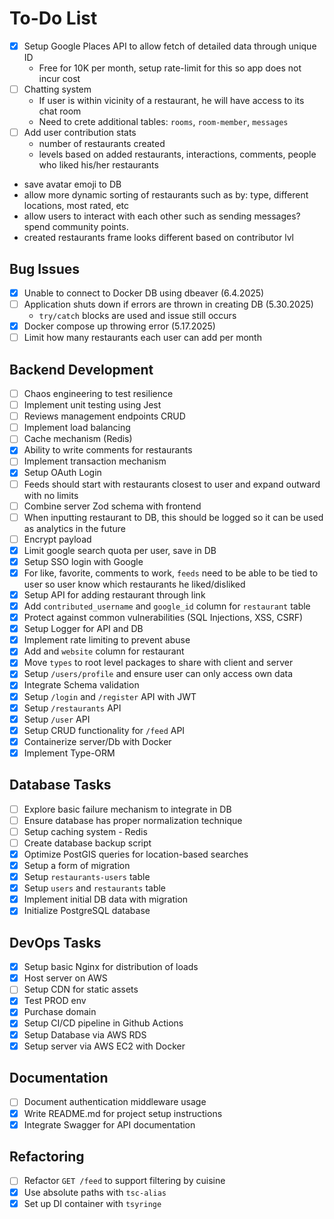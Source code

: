 # To-Do List

- [x] Setup Google Places API to allow fetch of detailed data through unique ID
  - Free for 10K per month, setup rate-limit for this so app does not incur cost
- [ ] Chatting system
  - If user is within vicinity of a restaurant, he will have access to its chat room
  - Need to crete additional tables: `rooms`, `room-member`, `messages`
- [ ] Add user contribution stats
  - number of restaurants created
  - levels based on added restaurants, interactions, comments, people who liked his/her restaurants
- save avatar emoji to DB
- allow more dynamic sorting of restaurants such as by: type, different locations, most rated, etc
- allow users to interact with each other such as sending messages? spend community points.
- created restaurants frame looks different based on contributor lvl

## Bug Issues

- [x] Unable to connect to Docker DB using dbeaver (6.4.2025)
- [ ] Application shuts down if errors are thrown in creating DB (5.30.2025)
  - `try/catch` blocks are used and issue still occurs
- [x] Docker compose up throwing error (5.17.2025)
- [ ] Limit how many restaurants each user can add per month

## Backend Development

- [ ] Chaos engineering to test resilience
- [ ] Implement unit testing using Jest
- [ ] Reviews management endpoints CRUD
- [ ] Implement load balancing
- [ ] Cache mechanism (Redis)
- [x] Ability to write comments for restaurants
- [ ] Implement transaction mechanism
- [x] Setup OAuth Login
- [ ] Feeds should start with restaurants closest to user and expand outward with no limits
- [ ] Combine server Zod schema with frontend
- [ ] When inputting restaurant to DB, this should be logged so it can be used as analytics in the future
- [ ] Encrypt payload
- [x] Limit google search quota per user, save in DB
- [x] Setup SSO login with Google
- [x] For like, favorite, comments to work, `feeds` need to be able to be tied to user so user know which restaurants he liked/disliked
- [x] Setup API for adding restaurant through link
- [x] Add `contributed_username` and `google_id` column for `restaurant` table
- [x] Protect against common vulnerabilities (SQL Injections, XSS, CSRF)
- [x] Setup Logger for API and DB
- [x] Implement rate limiting to prevent abuse
- [x] Add and `website` column for restaurant
- [x] Move `types` to root level packages to share with client and server
- [x] Setup `/users/profile` and ensure user can only access own data
- [x] Integrate Schema validation
- [x] Setup `/login` and `/register` API with JWT
- [x] Setup `/restaurants` API
- [x] Setup `/user` API
- [x] Setup CRUD functionality for `/feed` API
- [x] Containerize server/Db with Docker
- [x] Implement Type-ORM

## Database Tasks

- [ ] Explore basic failure mechanism to integrate in DB
- [ ] Ensure database has proper normalization technique
- [ ] Setup caching system - Redis
- [ ] Create database backup script
- [x] Optimize PostGIS queries for location-based searches
- [x] Setup a form of migration
- [x] Setup `restaurants-users` table
- [x] Setup `users` and `restaurants` table
- [x] Implement initial DB data with migration
- [x] Initialize PostgreSQL database

## DevOps Tasks

- [x] Setup basic Nginx for distribution of loads
- [x] Host server on AWS
- [ ] Setup CDN for static assets
- [x] Test PROD env
- [x] Purchase domain
- [x] Setup CI/CD pipeline in Github Actions
- [x] Setup Database via AWS RDS
- [x] Setup server via AWS EC2 with Docker

## Documentation

- [ ] Document authentication middleware usage
- [x] Write README.md for project setup instructions
- [x] Integrate Swagger for API documentation

## Refactoring

- [ ] Refactor `GET /feed` to support filtering by cuisine
- [x] Use absolute paths with `tsc-alias`
- [x] Set up DI container with `tsyringe`
